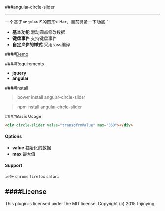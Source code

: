 ###angular-circle-slider

-------
一个基于angularJS的圆形slider，目前具备一下功能：
- **基本功能** 滑动圆点修改数据
- **键盘事件** 支持键盘事件
- **自定义你的样式** 采用sass编译

####[Demo](http://w3cin.com/demo/angular-circle-slider/index.html)

####Requirements
- **jquery**
- **angular**

####Install
> bower install angular-circle-slider

> npm install angular-circle-slider

####Basic Usage
```html
<div circle-slider value="transofrmValue" max="360"></div>
```

#### Options
- **value**  初始化的数据
- **max** 最大值

#### Support
`ie9+`  `chrome` `firefox` `safari`

####License
--------
This plugin is licensed under the MIT license.
Copyright (c) 2015 linjinying